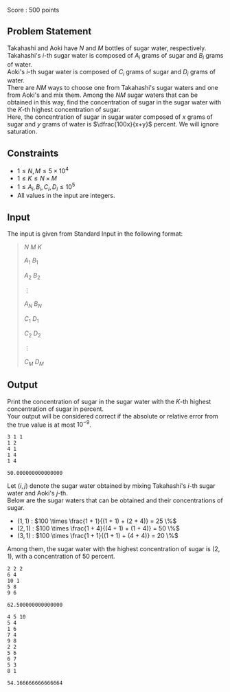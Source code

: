 Score : $500$ points

## Problem Statement

Takahashi and Aoki have $N$ and $M$ bottles of sugar water, respectively.<br>
Takahashi's $i$-th sugar water is composed of $A_i$ grams of sugar and $B_i$ grams of water.<br>
Aoki's $i$-th sugar water is composed of $C_i$ grams of sugar and $D_i$ grams of water.<br>
There are $NM$ ways to choose one from Takahashi's sugar waters and one from Aoki's and mix them. Among the $NM$ sugar waters that can be obtained in this way, find the concentration of sugar in the sugar water with the $K$-th highest concentration of sugar.<br>
Here, the concentration of sugar in sugar water composed of $x$ grams of sugar and $y$ grams of water is $\dfrac{100x}{x+y}$ percent. We will ignore saturation.

## Constraints

- $1 \leq N, M \leq 5 \times 10^4$
- $1 \leq K \leq N \times M$
- $1 \leq A_i, B_i, C_i, D_i \leq 10^5$
- All values in the input are integers.

## Input

The input is given from Standard Input in the following format:

> $N$ $M$ $K$
> 
> $A_1$ $B_1$
> 
> $A_2$ $B_2$
> 
> $\vdots$
> 
> $A_N$ $B_N$
> 
> $C_1$ $D_1$
> 
> $C_2$ $D_2$
> 
> $\vdots$
> 
> $C_M$ $D_M$

## Output

Print the concentration of sugar in the sugar water with the $K$-th highest concentration of sugar in percent.<br>
Your output will be considered correct if the absolute or relative error from the true value is at most $10^{ - 9}$.

```input1
3 1 1
1 2
4 1
1 4
1 4
```

```output1
50.000000000000000
```

Let $(i, j)$ denote the sugar water obtained by mixing Takahashi's $i$-th sugar water and Aoki's $j$-th.<br>
Below are the sugar waters that can be obtained and their concentrations of sugar.

- $(1, 1)$ : $100 \times \frac{1 + 1}{(1 + 1) + (2 + 4)} = 25 \%$
- $(2, 1)$ : $100 \times \frac{1 + 4}{(4 + 1) + (1 + 4)} = 50 \%$
- $(3, 1)$ : $100 \times \frac{1 + 1}{(1 + 1) + (4 + 4)} = 20 \%$

Among them, the sugar water with the highest concentration of sugar is $(2, 1)$, with a concentration of $50$ percent.

```input2
2 2 2
6 4
10 1
5 8
9 6
```

```output2
62.500000000000000
```

```input3
4 5 10
5 4
1 6
7 4
9 8
2 2
5 6
6 7
5 3
8 1
```

```output3
54.166666666666664
```